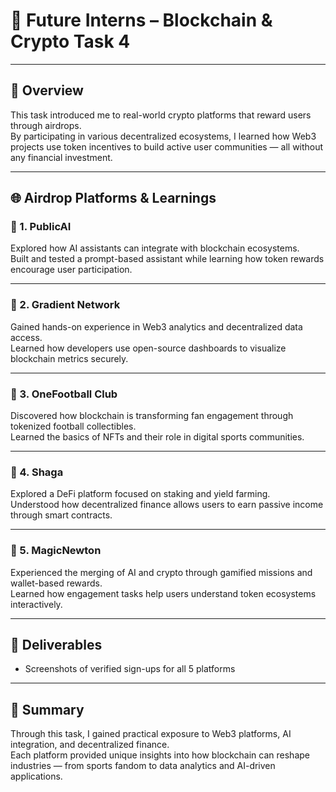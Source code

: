 # 🚀 Future Interns – Blockchain & Crypto Task 4  

---

## 🧠 Overview
This task introduced me to real-world crypto platforms that reward users through airdrops.  
By participating in various decentralized ecosystems, I learned how Web3 projects use token incentives to build active user communities — all without any financial investment.

---

## 🌐 Airdrop Platforms & Learnings

### 🔹 1. PublicAI
Explored how AI assistants can integrate with blockchain ecosystems.  
Built and tested a prompt-based assistant while learning how token rewards encourage user participation.

---

### 🔹 2. Gradient Network
Gained hands-on experience in Web3 analytics and decentralized data access.  
Learned how developers use open-source dashboards to visualize blockchain metrics securely.

---

### 🔹 3. OneFootball Club
Discovered how blockchain is transforming fan engagement through tokenized football collectibles.  
Learned the basics of NFTs and their role in digital sports communities.

---

### 🔹 4. Shaga
Explored a DeFi platform focused on staking and yield farming.  
Understood how decentralized finance allows users to earn passive income through smart contracts.

---

### 🔹 5. MagicNewton
Experienced the merging of AI and crypto through gamified missions and wallet-based rewards.  
Learned how engagement tasks help users understand token ecosystems interactively.

---

## 📸 Deliverables
- Screenshots of verified sign-ups for all 5 platforms  

---

## 💬 Summary
Through this task, I gained practical exposure to Web3 platforms, AI integration, and decentralized finance.  
Each platform provided unique insights into how blockchain can reshape industries — from sports fandom to data analytics and AI-driven applications.





